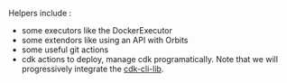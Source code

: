 
Helpers include :
- some executors like the DockerExecutor
- some extendors like using an API with Orbits
- some useful git actions
- cdk actions to deploy, manage cdk programatically. Note that we will progressively integrate the [cdk-cli-lib](https://docs.aws.amazon.com/cdk/api/v2/docs/cli-lib-alpha-readme.html).